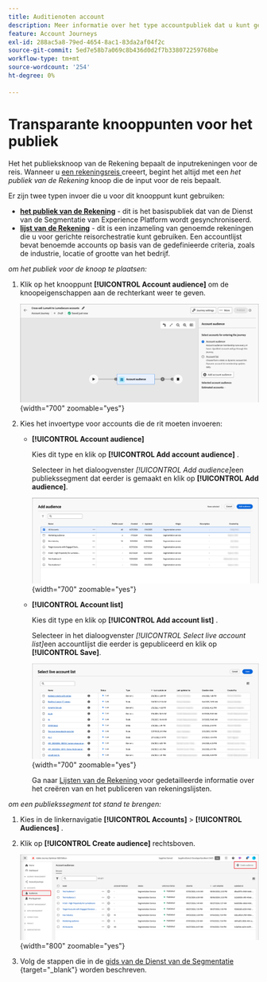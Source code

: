 ```yaml
---
title: Auditienoten account
description: Meer informatie over het type accountpubliek dat u kunt gebruiken voor het definiëren van de invoer voor uw accountreizen in Journey Optimizer B2B edition.
feature: Account Journeys
exl-id: 288ac5a8-79ed-4654-8ac1-83da2af04f2c
source-git-commit: 5ed7e58b7a069c8b436d0d2f7b338072259768be
workflow-type: tm+mt
source-wordcount: '254'
ht-degree: 0%

---
```


# Transparante knooppunten voor het publiek

Het het publieksknoop van de Rekening bepaalt de inputrekeningen voor de reis. Wanneer u [ een rekeningsreis ](./journey-overview.md#create-an-account-journey) creeert, begint het altijd met een _het publiek van de Rekening_ knoop die de input voor de reis bepaalt.

Er zijn twee typen invoer die u voor dit knooppunt kunt gebruiken:

* **[het publiek van de Rekening](../audiences/account-audience-overview.md)** - dit is het basispubliek dat van de Dienst van de Segmentatie van Experience Platform wordt gesynchroniseerd.
* **[lijst van de Rekening](../accounts/account-lists.md)** - dit is een inzameling van genoemde rekeningen die u voor gerichte reisorchestratie kunt gebruiken. Een accountlijst bevat benoemde accounts op basis van de gedefinieerde criteria, zoals de industrie, locatie of grootte van het bedrijf.

_om het publiek voor de knoop te plaatsen:_

1. Klik op het knooppunt **[!UICONTROL Account audience]** om de knoopeigenschappen aan de rechterkant weer te geven.

   ![ de publieksknoop van de Rekening ](./assets/account-journey-account-audience-node.png){width="700" zoomable="yes"}

1. Kies het invoertype voor accounts die de rit moeten invoeren:

   * **[!UICONTROL Account audience]**

     Kies dit type en klik op **[!UICONTROL Add account audience]** .

     Selecteer in het dialoogvenster _[!UICONTROL Add audience]_&#x200B;een publiekssegment dat eerder is gemaakt en klik op **[!UICONTROL Add audience]**.

     ![ selecteer een publiekssegment voor de knoop ](./assets/node-audience-add-dialog.png){width="700" zoomable="yes"}

   * **[!UICONTROL Account list]**

     Kies dit type en klik op **[!UICONTROL Add account list]** .

     Selecteer in het dialoogvenster _[!UICONTROL Select live account list]_&#x200B;een accountlijst die eerder is gepubliceerd en klik op **[!UICONTROL Save]**.

     ![ selecteer een levende rekeningslijst voor de knoop ](./assets/account-journey-account-audience-select-account-list.png){width="700" zoomable="yes"}

     Ga naar [ Lijsten van de Rekening ](../accounts/account-lists.md) voor gedetailleerde informatie over het creëren van en het publiceren van rekeningslijsten.

_om een publiekssegment tot stand te brengen:_

1. Kies in de linkernavigatie **[!UICONTROL Accounts]** > **[!UICONTROL Audiences]** .

1. Klik op **[!UICONTROL Create audience]** rechtsboven.

   ![ creeer een publiekssegment ](./assets/audiences-list-create.png){width="800" zoomable="yes"}

1. Volg de stappen die in de [ gids van de Dienst van de Segmentatie ](https://experienceleague.adobe.com/nl/docs/experience-platform/segmentation/ui/account-audiences){target="_blank"} worden beschreven.
